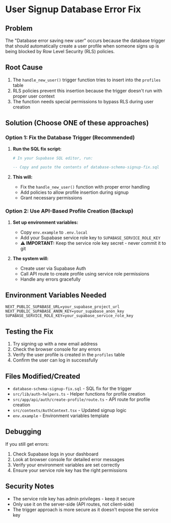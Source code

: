 # User Signup Database Error Fix

## Problem
The "Database error saving new user" occurs because the database trigger that should automatically create a user profile when someone signs up is being blocked by Row Level Security (RLS) policies.

## Root Cause
1. The `handle_new_user()` trigger function tries to insert into the `profiles` table
2. RLS policies prevent this insertion because the trigger doesn't run with proper user context
3. The function needs special permissions to bypass RLS during user creation

## Solution (Choose ONE of these approaches)

### Option 1: Fix the Database Trigger (Recommended)

1. **Run the SQL fix script:**
   ```bash
   # In your Supabase SQL editor, run:
   ```
   ```sql
   -- Copy and paste the contents of database-schema-signup-fix.sql
   ```

2. **This will:**
   - Fix the `handle_new_user()` function with proper error handling
   - Add policies to allow profile insertion during signup
   - Grant necessary permissions

### Option 2: Use API-Based Profile Creation (Backup)

1. **Set up environment variables:**
   - Copy `env.example` to `.env.local`
   - Add your Supabase service role key to `SUPABASE_SERVICE_ROLE_KEY`
   - **⚠️ IMPORTANT:** Keep the service role key secret - never commit it to git

2. **The system will:**
   - Create user via Supabase Auth
   - Call API route to create profile using service role permissions
   - Handle any errors gracefully

## Environment Variables Needed

```env
NEXT_PUBLIC_SUPABASE_URL=your_supabase_project_url
NEXT_PUBLIC_SUPABASE_ANON_KEY=your_supabase_anon_key
SUPABASE_SERVICE_ROLE_KEY=your_supabase_service_role_key
```

## Testing the Fix

1. Try signing up with a new email address
2. Check the browser console for any errors
3. Verify the user profile is created in the `profiles` table
4. Confirm the user can log in successfully

## Files Modified/Created

- `database-schema-signup-fix.sql` - SQL fix for the trigger
- `src/lib/auth-helpers.ts` - Helper functions for profile creation
- `src/app/api/auth/create-profile/route.ts` - API route for profile creation
- `src/contexts/AuthContext.tsx` - Updated signup logic
- `env.example` - Environment variables template

## Debugging

If you still get errors:

1. Check Supabase logs in your dashboard
2. Look at browser console for detailed error messages
3. Verify your environment variables are set correctly
4. Ensure your service role key has the right permissions

## Security Notes

- The service role key has admin privileges - keep it secure
- Only use it on the server-side (API routes, not client-side)
- The trigger approach is more secure as it doesn't expose the service key
